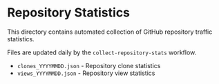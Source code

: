 # Repository Statistics

This directory contains automated collection of GitHub repository traffic statistics.

Files are updated daily by the `collect-repository-stats` workflow.

- `clones_YYYYMMDD.json` - Repository clone statistics
- `views_YYYYMMDD.json` - Repository view statistics
